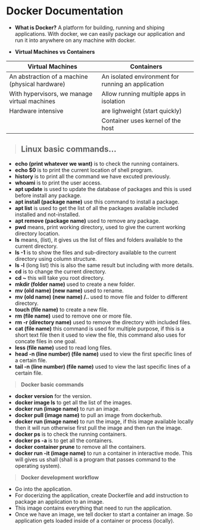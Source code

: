 # **Docker Documentation**

* **What is Docker?** A platform for building, running and shiping applications. With docker, we can easily package our application and run it into anywhere on any machine with docker.

* **Virtual Machines vs Containers**

| Virtual Machines      | Containers |
| -----------  | -----------   |
| An abstraction of a machine (physical hardware) | An isolated environment for running an application |
| With hypervisors, we manage virtual machines      | Allow running multiple apps in isolation |
| Hardware intensive      | are lighweight (start quickly)          |
| | Container uses kernel of the host |

> ## **Linux basic commands...**

* **echo (print whatever we want)** is to check the running containers.
* **echo $0** is to print the current location of shell program.
* **history** is to print all the command we have excuted previously.
* **whoami** is to print the user access.
* **apt update** is used to update the database of packages and this is used before install any package.
* **apt install (package name)** use this command to install a package.
* **apt list** is used to get the list of all the packages available included installed and not-installed.
* **apt remove (package name)** used to remove any package.
* **pwd** means, print working directory, used to give the current working directory location.
* **ls** means, (list), it gives us the list of files and folders available to the current directory.
* **ls -1** is to show the files and sub-directory available to the current directory using column structure.
* **ls -l** (long list) this is also the same result but including with more details.
* **cd** is to change the current directory.
* **cd ~** this will take you root directory.
* **mkdir (folder name)** used to create a new folder.
* **mv (old name) (new name)** used to rename.
* **mv (old name) (new name) /..** used to move file and folder to different directory.
* **touch (file name)** to create a new file.
* **rm (file name)** used to remove one or more file.
* **rm -r (directory name)** used to remove the directory with included files.
* **cat (file name)** this command is used for multiple purpose, if this is a short text file then it used to view the file, this command also uses for concate files in one goal.
* **less (file name)** used to read long files.
* **head -n (line number) (file name)** used to view the first specific lines of a certain file.
* **tail -n (line number) (file name)** used to view the last specific lines of a certain file.

> **Docker basic commands**

* **docker version** for the version.
* **docker image ls** to get all the list of the images.
* **docker run (image name)** to run an image.
* **docker pull (image name)** to pull an image from dockerhub.
* **docker run (image name)** to run the image, if this image available locally then it will run otherwise first pull the image and then run the image.
* **docker ps** is to check the running containers.
* **docker ps -a** is to get all the containers.
* **docker container prune** to remove all the containers.
* **docker run -it (image name)** to run a container in interactive mode. This will gives us shall (shall is a program that passes command to the operating system).

> **Docker development workflow**

* Go into the application.
* For docerizing the application, create Dockerfile and add instruction to package an application to an image.
* This image contains everything that need to run the application.
* Once we have an image, we tell docker to start a container an image. So application gets loaded inside of a container or process (locally).
